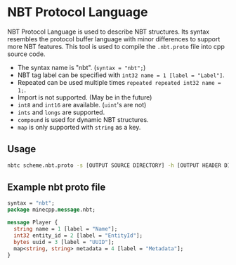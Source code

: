 # NBT Protocol Language

NBT Protocol Language is used to describe NBT structures.
Its syntax resembles the protocol buffer language with minor differences
to support more NBT features.
This tool is used to compile the `.nbt.proto` file into cpp source code.

- The syntax name is "nbt". (`syntax = "nbt";`)
- NBT tag label can be specified with `int32 name = 1 [label = "Label"]`.
- Repeated can be used multiple times `repeated repeated int32 name = 1;`.
- Import is not supported. (May be in the future)
- `int8` and `int16` are available. (`uint`'s are not)
- `ints` and `longs` are supported.
- `compound` is used for dynamic NBT structures.
- `map` is only supported with `string` as a key.

## Usage

```bash
nbtc scheme.nbt.proto -s [OUTPUT SOURCE DIRECTORY] -h [OUTPUT HEADER DIRECTORY] -I [INCLUDE HEADER DIRECTORY]
```

## Example nbt proto file

```protobuf
syntax = "nbt";
package minecpp.message.nbt;

message Player {
  string name = 1 [label = "Name"];
  int32 entity_id = 2 [label = "EntityId"];
  bytes uuid = 3 [label = "UUID"];
  map<string, string> metadata = 4 [label = "Metadata"];
}
```